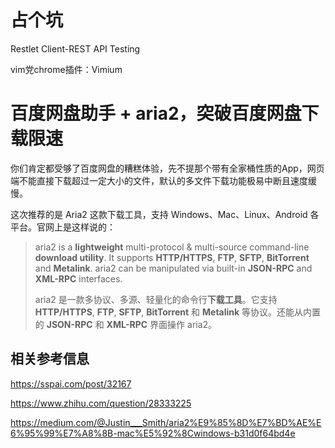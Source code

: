# 占个坑



 Restlet Client-REST API Testing

vim党chrome插件：Vimium

# 百度网盘助手 + aria2，突破百度网盘下载限速

你们肯定都受够了百度网盘的糟糕体验，先不提那个带有全家桶性质的App，网页端不能直接下载超过一定大小的文件，默认的多文件下载功能极易中断且速度缓慢。

这次推荐的是 Aria2 这款下载工具，支持 Windows、Mac、Linux、Android 各平台。官网上是这样说的：

> aria2 is a **lightweight** multi-protocol & multi-source command-line **download utility**. It supports **HTTP/HTTPS**, **FTP**, **SFTP**, **BitTorrent** and **Metalink**. aria2 can be manipulated via built-in **JSON-RPC** and **XML-RPC** interfaces.
>
> aria2 是一款多协议、多源、轻量化的命令行**下载工具**。它支持 **HTTP/HTTPS**, **FTP**, **SFTP**, **BitTorrent** 和 **Metalink** 等协议。还能从内置的 **JSON-RPC** 和 **XML-RPC** 界面操作 aria2。

## 相关参考信息
https://sspai.com/post/32167

https://www.zhihu.com/question/28333225

https://medium.com/@Justin___Smith/aria2%E9%85%8D%E7%BD%AE%E6%95%99%E7%A8%8B-mac%E5%92%8Cwindows-b31d0f64bd4e
